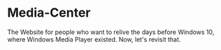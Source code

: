 # Media-Center
The Website for people who want to relive the days before Windows 10, where Windows Media Player existed. Now, let's revisit that.
